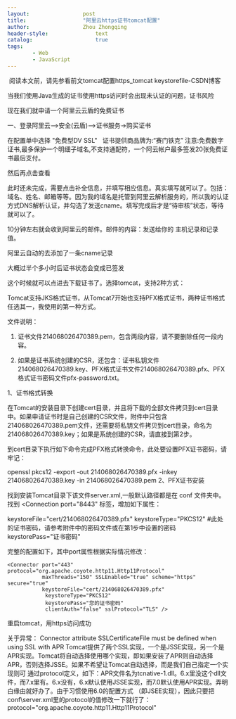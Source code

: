```yaml
---
layout:					post
title:					"阿里云https证书tomcat配置"
author:					Zhou Zhongqing
header-style:				text
catalog:					true
tags:
		- Web
		- JavaScript
---
```

​
阅读本文前，请先参看前文tomcat配置https_tomcat keystorefile-CSDN博客

当我们使用Java生成的证书使用https访问时会出现未认证的问题，证书风险



现在我们就申请一个阿里云云盾的免费证书

一、登录阿里云-->安全(云盾)-->证书服务->购买证书



在配置单中选择 "免费型DV SSL"   证书提供商品牌为:“赛门铁克” 注意:免费数字证书,最多保护一个明细子域名,不支持通配符，一个阿云帐户最多签发20张免费证书最后支付。

然后再点击查看



此时还未完成，需要点击补全信息，并填写相应信息。真实填写就可以了。包括：域名、姓名、邮箱等等。因为我的域名是托管到阿里云解析服务的，所以我的认证方式DNS解析认证，并勾选了发送cname。填写完成后才是“待审核”状态，等待就可以了。



10分钟左右就会收到阿里云的邮件。邮件的内容：发送给你的 主机记录和记录值。

阿里云自动的去添加了一条cname记录



大概过半个多小时后证书状态会变成已签发



这个时候就可以点进去下载证书了。选择tomcat，支持2种方式：

Tomcat支持JKS格式证书，从Tomcat7开始也支持PFX格式证书，两种证书格式任选其一，我使用的第一种方式。

文件说明：

1. 证书文件214068026470389.pem，包含两段内容，请不要删除任何一段内容。

2. 如果是证书系统创建的CSR，还包含：证书私钥文件214068026470389.key、PFX格式证书文件214068026470389.pfx、PFX格式证书密码文件pfx-password.txt。

1、证书格式转换

在Tomcat的安装目录下创建cert目录，并且将下载的全部文件拷贝到cert目录中。如果申请证书时是自己创建的CSR文件，附件中只包含214068026470389.pem文件，还需要将私钥文件拷贝到cert目录，命名为214068026470389.key；如果是系统创建的CSR，请直接到第2步。

到cert目录下执行如下命令完成PFX格式转换命令，此处要设置PFX证书密码，请牢记：

openssl pkcs12 -export -out 214068026470389.pfx -inkey 214068026470389.key -in 214068026470389.pem
2、PFX证书安装

找到安装Tomcat目录下该文件server.xml,一般默认路径都是在 conf 文件夹中。找到 <Connection port="8443" 标签，增加如下属性：

keystoreFile="cert/214068026470389.pfx"
keystoreType="PKCS12"
#此处的证书密码，请参考附件中的密码文件或在第1步中设置的密码
keystorePass="证书密码"
                    
完整的配置如下，其中port属性根据实际情况修改：


	<Connector port="443" protocol="org.apache.coyote.http11.Http11Protocol"
               maxThreads="150" SSLEnabled="true" scheme="https" secure="true"
			   keystoreFile="cert/214068026470389.pfx"
				keystoreType="PKCS12"
				keystorePass="您的证书密码"
                clientAuth="false" sslProtocol="TLS" />
重启tomcat，用https访问成功

关于异常： Connector attribute SSLCertificateFile must be defined when using SSL with APR
Tomcat提供了两个SSL实现，一个是JSSE实现，另一个是APR实现。Tomcat将自动选择使用哪个实现，即如果安装了APR则自动选择APR，否则选择JSSE。如果不希望让Tomcat自动选择，而是我们自己指定一个实现则可
通过protocol定义，如下：APR文件名为tcnative-1.dll。6.x里没这个dll文件，而7.x里有。6.x没有，6.x默认使用JSSE实现，而7.0默认使用APR实现。弄明白缘由就好办了。由于习惯使用6.0的配置方式
（即JSEE实现），因此只要把conf\server.xml里的protocol的值修改一下就行了：
 
protocol="org.apache.coyote.http11.Http11Protocol"

 


​